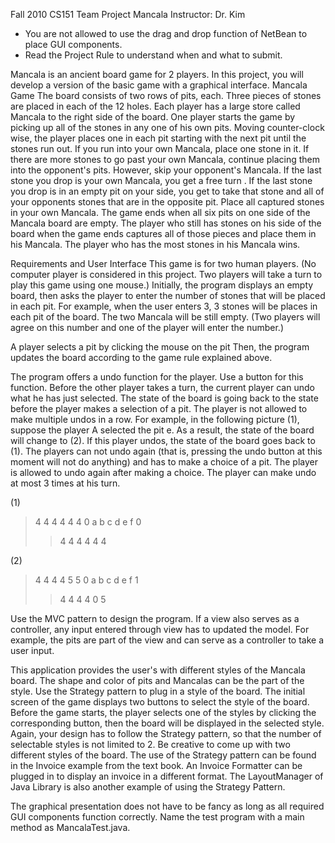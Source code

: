 Fall 2010 CS151 Team Project
Mancala
Instructor: Dr. Kim

  * You are not allowed to use the drag and drop function of NetBean to place GUI components.
  * Read the Project Rule to understand when and what to submit.

Mancala is an ancient board game for 2 players. In this project, you will develop a version of the basic game with a graphical interface.
Mancala Game
The board consists of two rows of pits, each. Three pieces of stones are placed in each of the 12 holes. Each player has a large store called Mancala to the right side of the board. One player starts the game by picking up all of the stones in any one of his own pits. Moving counter-clock wise, the player places one in each pit starting with the next pit until the stones run out. If you run into your own Mancala, place one stone in it. If there are more stones to go past your own Mancala, continue placing them into the opponent's pits. However, skip your opponent's Mancala. If the last stone you drop is your own Mancala, you get a free turn . If the last stone you drop is in an empty pit on your side, you get to take that stone and all of your opponents stones that are in the opposite pit. Place all captured stones in your own Mancala. The game ends when all six pits on one side of the Mancala board are empty. The player who still has stones on his side of the board when the game ends captures all of those pieces and place them in his Mancala. The player who has the most stones in his Mancala wins.

Requirements and User Interface
This game is for two human players. (No computer player is considered in this project. Two players will take a turn to play this game using one mouse.) Initially, the program displays an empty board, then asks the player to enter the number of stones that will be placed in each pit. For example, when the user enters 3, 3 stones will be places in each pit of the board. The two Mancala will be still empty. (Two players will agree on this number and one of the player will enter the number.)

A player selects a pit by clicking the mouse on the pit Then, the program updates the board according to the game rule explained above.

The program offers a undo function for the player. Use a button for this function. Before the other player takes a turn, the current player can undo what he has just selected. The state of the board is going back to the state before the player makes a selection of a pit. The player is not allowed to make multiple undos in a row. For example, in the following picture (1), suppose the player A selected the pit e. As a result, the state of the board will change to (2). If this player undos, the state of the board goes back to (1). The players can not undo again (that is, pressing the undo button at this moment will not do anything) and has to make a choice of a pit. The player is allowed to undo again after making a choice. The player can make undo at most 3 times at his turn.

(1)
> 4  4  4  4  4  4
> 0  a  b  c  d  e  f  0
> > 4  4  4  4  4  4

(2)

> 4  4  4  4  5  5
> 0  a  b  c  d  e  f  1
> > 4  4  4  4  0  5


Use the MVC pattern to design the program. If a view also serves as a controller, any input entered through view has to updated the model. For example, the pits are part of the view and can serve as a controller to take a user input.

This application provides the user's with different styles of the Mancala board. The shape and color of pits and Mancalas can be the part of the style. Use the Strategy pattern to plug in a style of the board. The initial screen of the game displays two buttons to select the style of the board. Before the game starts, the player selects one of the styles by clicking the corresponding button, then the board will be displayed in the selected style. Again, your design has to follow the Strategy pattern, so that the number of selectable styles is not limited to 2. Be creative to come up with two different styles of the board. The use of the Strategy pattern can be found in the Invoice example from the text book. An Invoice Formatter can be plugged in to display an invoice in a different format. The LayoutManager of Java Library is also another example of using the Strategy Pattern.

The graphical presentation does not have to be fancy as long as all required GUI components function correctly.
Name the test program with a main method as MancalaTest.java.